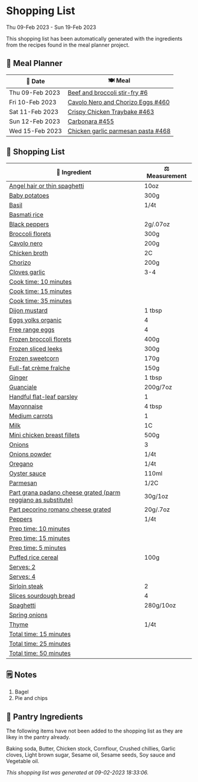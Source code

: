 # Shopping List

Thu 09-Feb 2023 - Sun 19-Feb 2023

This shopping list has been automatically generated with the ingredients from the recipes found in the meal planner project.

## 📅 Meal Planner

|📅 Date| 🍽️ Meal|
|----|----|
|Thu 09-Feb 2023|[Beef and broccoli stir-fry #6](https://github.com/jcallaghan/The-Cookbook/issues/6)|
|Fri 10-Feb 2023|[Cavolo Nero and Chorizo Eggs #460](https://github.com/jcallaghan/The-Cookbook/issues/460)|
|Sat 11-Feb 2023|[Crispy Chicken Traybake #463](https://github.com/jcallaghan/The-Cookbook/issues/463)|
|Sun 12-Feb 2023|[Carbonara #455](https://github.com/jcallaghan/The-Cookbook/issues/455)|
|Wed 15-Feb 2023|[Chicken garlic parmesan pasta #468](https://github.com/jcallaghan/The-Cookbook/issues/468)|

## 🛒 Shopping List

| 🍌 Ingredient| ⚖️ Measurement|
|----------|-----------|
|[Angel hair or thin spaghetti](https://www.sainsburys.co.uk/gol-ui/SearchResults/Angel%20hair%20or%20thin%20spaghetti)|10oz|
|[Baby potatoes](https://www.sainsburys.co.uk/gol-ui/SearchResults/Baby%20potatoes)|300g|
|[Basil](https://www.sainsburys.co.uk/gol-ui/SearchResults/Basil)|1/4t|
|[Basmati rice](https://www.sainsburys.co.uk/gol-ui/SearchResults/Basmati%20rice)||
|[Black peppers](https://www.sainsburys.co.uk/gol-ui/SearchResults/Black%20peppers)|2g/.07oz|
|[Broccoli florets](https://www.sainsburys.co.uk/gol-ui/SearchResults/Broccoli%20florets)|300g|
|[Cavolo nero](https://www.sainsburys.co.uk/gol-ui/SearchResults/Cavolo%20nero)|200g|
|[Chicken broth](https://www.sainsburys.co.uk/gol-ui/SearchResults/Chicken%20broth)|2C|
|[Chorizo](https://www.sainsburys.co.uk/gol-ui/SearchResults/Chorizo)|200g|
|[Cloves garlic](https://www.sainsburys.co.uk/gol-ui/SearchResults/Cloves%20garlic)|3-4|
|[Cook time: 10 minutes](https://www.sainsburys.co.uk/gol-ui/SearchResults/Cook%20time:%2010%20minutes)||
|[Cook time: 15 minutes](https://www.sainsburys.co.uk/gol-ui/SearchResults/Cook%20time:%2015%20minutes)||
|[Cook time: 35 minutes](https://www.sainsburys.co.uk/gol-ui/SearchResults/Cook%20time:%2035%20minutes)||
|[Dijon mustard](https://www.sainsburys.co.uk/gol-ui/SearchResults/Dijon%20mustard)|1 tbsp|
|[Eggs yolks organic](https://www.sainsburys.co.uk/gol-ui/SearchResults/Eggs%20yolks%20organic)|4|
|[Free range eggs](https://www.sainsburys.co.uk/gol-ui/SearchResults/Free%20range%20eggs)|4|
|[Frozen broccoli florets](https://www.sainsburys.co.uk/gol-ui/SearchResults/Frozen%20broccoli%20florets)|400g|
|[Frozen sliced leeks](https://www.sainsburys.co.uk/gol-ui/SearchResults/Frozen%20sliced%20leeks)|300g|
|[Frozen sweetcorn](https://www.sainsburys.co.uk/gol-ui/SearchResults/Frozen%20sweetcorn)|170g|
|[Full-fat crème fraîche](https://www.sainsburys.co.uk/gol-ui/SearchResults/Full-fat%20crème%20fraîche)|150g|
|[Ginger](https://www.sainsburys.co.uk/gol-ui/SearchResults/Ginger)|1 tbsp|
|[Guanciale](https://www.sainsburys.co.uk/gol-ui/SearchResults/Guanciale)|200g/7oz|
|[Handful flat-leaf parsley](https://www.sainsburys.co.uk/gol-ui/SearchResults/Handful%20flat-leaf%20parsley)|1|
|[Mayonnaise](https://www.sainsburys.co.uk/gol-ui/SearchResults/Mayonnaise)|4 tbsp|
|[Medium carrots](https://www.sainsburys.co.uk/gol-ui/SearchResults/Medium%20carrots)|1|
|[Milk](https://www.sainsburys.co.uk/gol-ui/SearchResults/Milk)|1C|
|[Mini chicken breast fillets](https://www.sainsburys.co.uk/gol-ui/SearchResults/Mini%20chicken%20breast%20fillets)|500g|
|[Onions](https://www.sainsburys.co.uk/gol-ui/SearchResults/Onions)|3|
|[Onions powder](https://www.sainsburys.co.uk/gol-ui/SearchResults/Onions%20powder)|1/4t|
|[Oregano](https://www.sainsburys.co.uk/gol-ui/SearchResults/Oregano)|1/4t|
|[Oyster sauce](https://www.sainsburys.co.uk/gol-ui/SearchResults/Oyster%20sauce)|110ml|
|[Parmesan](https://www.sainsburys.co.uk/gol-ui/SearchResults/Parmesan)|1/2C|
|[Part grana padano cheese grated (parm reggiano as substitute)](https://www.sainsburys.co.uk/gol-ui/SearchResults/Part%20grana%20padano%20cheese%20grated%20(parm%20reggiano%20as%20substitute))|30g/1oz|
|[Part pecorino romano cheese grated](https://www.sainsburys.co.uk/gol-ui/SearchResults/Part%20pecorino%20romano%20cheese%20grated)|20g/.7oz|
|[Peppers](https://www.sainsburys.co.uk/gol-ui/SearchResults/Peppers)|1/4t|
|[Prep time: 10 minutes](https://www.sainsburys.co.uk/gol-ui/SearchResults/Prep%20time:%2010%20minutes)||
|[Prep time: 15 minutes](https://www.sainsburys.co.uk/gol-ui/SearchResults/Prep%20time:%2015%20minutes)||
|[Prep time: 5 minutes](https://www.sainsburys.co.uk/gol-ui/SearchResults/Prep%20time:%205%20minutes)||
|[Puffed rice cereal](https://www.sainsburys.co.uk/gol-ui/SearchResults/Puffed%20rice%20cereal)|100g|
|[Serves: 2](https://www.sainsburys.co.uk/gol-ui/SearchResults/Serves:%202)||
|[Serves: 4](https://www.sainsburys.co.uk/gol-ui/SearchResults/Serves:%204)||
|[Sirloin steak](https://www.sainsburys.co.uk/gol-ui/SearchResults/Sirloin%20steak)|2|
|[Slices sourdough bread](https://www.sainsburys.co.uk/gol-ui/SearchResults/Slices%20sourdough%20bread)|4|
|[Spaghetti](https://www.sainsburys.co.uk/gol-ui/SearchResults/Spaghetti)|280g/10oz|
|[Spring onions](https://www.sainsburys.co.uk/gol-ui/SearchResults/Spring%20onions)||
|[Thyme](https://www.sainsburys.co.uk/gol-ui/SearchResults/Thyme)|1/4t|
|[Total time: 15 minutes](https://www.sainsburys.co.uk/gol-ui/SearchResults/Total%20time:%2015%20minutes)||
|[Total time: 25 minutes](https://www.sainsburys.co.uk/gol-ui/SearchResults/Total%20time:%2025%20minutes)||
|[Total time: 50 minutes](https://www.sainsburys.co.uk/gol-ui/SearchResults/Total%20time:%2050%20minutes)||

## 🗒️ Notes

1. Bagel
1. Pie and chips

## 🏪 Pantry Ingredients

The following items have not been added to the shopping list as they are likey in the pantry already.

Baking soda, Butter, Chicken stock, Cornflour, Crushed chillies, Garlic cloves, Light brown sugar, Sesame oil, Sesame seeds, Soy sauce and Vegetable oil.


_This shopping list was generated at 09-02-2023 18:33:06._